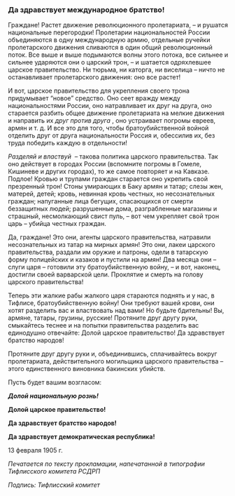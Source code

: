 ### Да здравствует международное братство!

Граждане! Растет движение революционного пролетариата, – и рушатся национальные перегородки! Пролетарии национальностей России объединяются в одну международную армию, отдельные ручейки пролетарского движения сливаются в один общий революционный поток. Все выше и выше подымаются волны этого потока, все сильнее и сильнее ударяются они о царский трон, – и шатается одряхлевшее царское правительство. Ни тюрьма, ни каторга, ни виселица – ничто не останавливает пролетарского движения: оно все растет!

И вот, царское правительство для укрепления своего трона придумывает “новое” средство. Оно сеет вражду между национальностями России, оно натравливает их друг на друга, оно старается разбить общее движение пролетариата на мелкие движения и направить их _друг против друга_ , оно устраивает погромы евреев, армян и т. д. И все это для того, чтобы братоубийственной войной отделить друг от друга национальности Россия и, обессилив их, без труда победить каждую в отдельности!

_Разделяй и властвуй_  – такова политика царского правительства. Так оно действует в городах России (вспомните погромы в Гомеле, Кишиневе и других городах), то же самое повторяет и на Кавказе. Подлое! Кровью и трупами граждан старается оно укрепить свой презренный трон! Стоны умирающих в Баку армян и татар; слезы жен, матерей, детей; кровь, невинная кровь честных, но несознательных граждан; напуганные лица бегущих, спасающихся от смерти беззащитных людей; разрушенные дома, разграбленные магазины и страшный, несмолкающий свист пуль, – вот чем укрепляет свой трон царь – убийца честных граждан.

Да, граждане! Это они, агенты царского правительства, натравили несознательных из татар на мирных армян! Это они, лакеи царского правительства, раздали им оружие и патроны, одели в татарскую форму полицейских и казаков и пустили на армян! Два месяца они – слуги царя – готовили эту братоубийственную войну, – и вот, наконец, достигли своей варварской цели. Проклятие и смерть на голову царского правительства!

Теперь эти жалкие рабы жалкого царя стараются поднять и у нас, в Тифлисе, братоубийственную войну! Они требуют вашей крови, они хотят разделить вас и властвовать над вами! Но будьте бдительны! Вы, армяне, татары, грузины, русские! Протяните друг другу руки, смыкайтесь теснее и на попытки правительства разделить вас единодушно отвечайте: Долой царское правительство! Да здравствует братство народов!

Протяните друг другу руки и, объединившись, сплачивайтесь вокруг пролетариата, действительного могильщика царского правительства – этого единственного виновника бакинских убийств.

Пусть будет вашим возгласом:

**_Долой национальную рознь!_**  

**Долой царское правительство!**

**Да здравствует братство народов!**

**Да здравствует демократическая республика!**

13 февраля 1905 г.

_Печатается по тексту прокламации, напечатанной в типографии Тифлисского комитета РСДРП_

_Подпись: Тифлисский комитет_